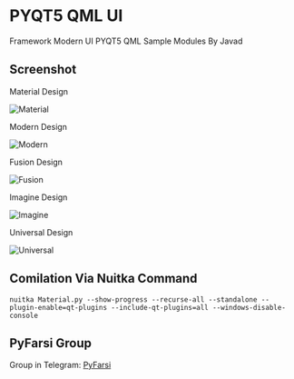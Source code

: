 # PYQT5 QML UI
Framework Modern UI PYQT5 QML Sample Modules By Javad

## Screenshot

Material Design

![Material](https://i.imgur.com/lwBOtnW.png)

Modern Design

![Modern](https://i.imgur.com/lwBOtnW.png)

Fusion Design

![Fusion](https://i.imgur.com/lwBOtnW.png)

Imagine Design

![Imagine](https://i.imgur.com/lwBOtnW.png)

Universal Design

![Universal](https://i.imgur.com/lwBOtnW.png)

## Comilation Via Nuitka Command

``
nuitka Material.py --show-progress --recurse-all --standalone --plugin-enable=qt-plugins --include-qt-plugins=all --windows-disable-console
``

## PyFarsi Group 

Group in Telegram: [PyFarsi](https://t.me/PyFarsi)